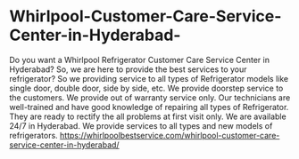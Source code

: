 # Whirlpool-Customer-Care-Service-Center-in-Hyderabad-
Do you want a Whirlpool Refrigerator Customer Care Service Center in Hyderabad? So, we are here to provide the best services to your refrigerator? So we providing service to all types of Refrigerator models like single door, double door, side by side, etc. We provide doorstep service to the customers. We provide out of warranty service only. Our technicians are well-trained and have good knowledge of repairing all types of Refrigerator.  They are ready to rectify the all problems at first visit only. We are available 24/7 in Hyderabad. We provide services to all types and new models of refrigerators. https://whirlpoolbestservice.com/whirlpool-customer-care-service-center-in-hyderabad/
